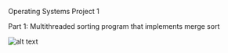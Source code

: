 Operating Systems Project 1

Part 1: Multithreaded sorting program that implements merge sort

![alt text](https://www.coursehero.com/qa/attachment/17486375/)
